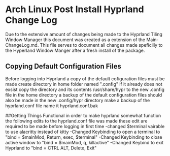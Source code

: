 # Arch Linux Post Install Hyprland Change Log

Due to the extensive amount of changes being made to the Hyprland Tiling Window Manager this document was created as a extension of the Main-ChangeLog.md.
This file serves to document all changes made speficilly to the Hyperland Window Manger after a fresh install of the package.

## Copying Default Configuration Files
Before logging into Hyprland a copy of the default cofiguration files must be made
    create directory in home folder named ".config" if it already does not exsist
    copy the directory and its contents /usr/share/hypr to the new .config file in the home directory
a backup of the default configuration files should also be made
    in the new .config/hypr directory make a backup of the hyprland.conf file name it hyprland.conf.bak


##Getting Things Functional
in order to make hyprland somewhat function the following edits to the hyprland.conf file was made
these edit are required to be made before logging in first time
    -changed $terminal vairable to use alacritty instead of kitty
    -Changed Keybinding to open a terminal to "bind = $mainMod, Return, exec, $terminal"
    -Changed Keybinding to close active window to "bind = $mainMod, q, killactive"
    -Changed Keybind to exit Hyprland to "bind = CTRL ALT, Delete, Exit"

